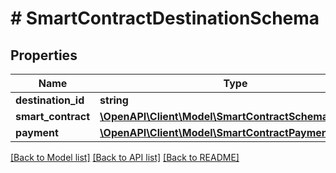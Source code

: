 # # SmartContractDestinationSchema

## Properties

Name | Type | Description | Notes
------------ | ------------- | ------------- | -------------
**destination_id** | **string** |  | [optional]
**smart_contract** | [**\OpenAPI\Client\Model\SmartContractSchema**](SmartContractSchema.md) |  | [optional]
**payment** | [**\OpenAPI\Client\Model\SmartContractPaymentSchema**](SmartContractPaymentSchema.md) |  | [optional]

[[Back to Model list]](../../README.md#models) [[Back to API list]](../../README.md#endpoints) [[Back to README]](../../README.md)
